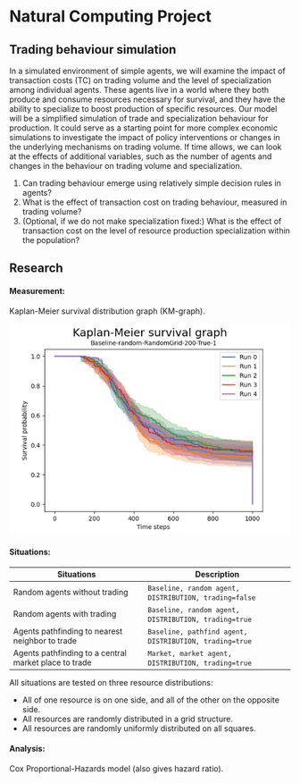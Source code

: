 # Natural Computing Project
## Trading behaviour simulation

In a simulated environment of simple agents, we will examine the impact of transaction costs (TC) on
trading volume and the level of specialization among individual agents. These agents live in a world
where they both produce and consume resources necessary for survival, and they have the ability
to specialize to boost production of specific resources. Our model will be a simplified simulation of
trade and specialization behaviour for production. It could serve as a starting point for more complex
economic simulations to investigate the impact of policy interventions or changes in the underlying
mechanisms on trading volume. If time allows, we can look at the effects of additional variables, such
as the number of agents and changes in the behaviour on trading volume and specialization.

1. Can trading behaviour emerge using relatively simple decision rules in agents?
2. What is the effect of transaction cost on trading behaviour, measured in trading volume?
3. (Optional, if we do not make specialization fixed:) What is the effect of transaction cost on the
level of resource production specialization within the population?

## Research
#### Measurement: 
Kaplan-Meier survival distribution graph (KM-graph).

![Example Kaplan-Meier survival graph](imgs/km-Baseline-random-RandomGrid-200-True-1.png)

#### Situations: 
| Situations | Description |
| ------ | ------ |
|  Random agents without trading  |  `Baseline, random agent, DISTRIBUTION, trading=false`  |
|  Random agents with trading  |  `Baseline, random agent, DISTRIBUTION, trading=true`  |
|  Agents pathfinding to nearest neighbor to trade  |  `Baseline, pathfind agent, DISTRIBUTION, trading=true`  |
|  Agents pathfinding to a central market place to trade  |  `Market, market agent, DISTRIBUTION, trading=true`  |


All situations are tested on three resource distributions: 
- All of one resource is on one side, and all of the other on the opposite side.
- All resources are randomly distributed in a grid structure.
- All resources are randomly uniformly distributed on all squares.

#### Analysis: 
Cox Proportional-Hazards model (also gives hazard ratio).
